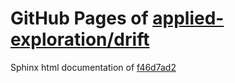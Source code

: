 GitHub Pages of [applied-exploration/drift](https://github.com/applied-exploration/drift.git)
===
Sphinx html documentation of [f46d7ad2](https://github.com/applied-exploration/drift/tree/f46d7ad27fc3d644ae5a2901ee6d213bce1e903a)
